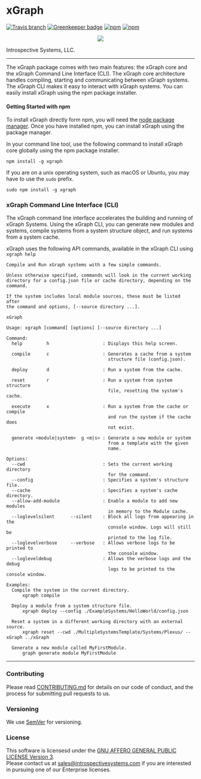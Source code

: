 



# xGraph

[![Travis branch](https://img.shields.io/travis/IntrospectiveSystems/xGraph/release.svg?style=for-the-badge)](https://travis-ci.org/IntrospectiveSystems/xGraph)
[![Greenkeeper badge](https://img.shields.io/badge/Greenkeeper-Enabled-brightgreen.svg?style=for-the-badge)](https://greenkeeper.io/)
[![npm](https://img.shields.io/npm/v/xgraph.svg?style=for-the-badge)](https://www.npmjs.com/package/xgraph)
[![npm](https://img.shields.io/npm/l/xgraph.svg?style=for-the-badge)](https://github.com/IntrospectiveSystems/xGraph/blob/release/LICENSE.txt)

<p align="center">
  <img src="http://www.introspectivesystems.com/wp-content/uploads/2017/12/post-xGraph-medium-570x350.png"/>
</p>

Introspective Systems, LLC.

---

The xGraph package comes with two main features: the xGraph core and the xGraph 
Command Line Interface (CLI). The xGraph core architecture handles compiling, 
starting and communicating between xGraph systems. The xGraph CLI makes it 
easy to interact with xGraph systems. You can easily install xGraph using the 
npm package installer.

#### Getting Started with npm
To install xGraph directly form npm, you will need the [node package manager](https://www.npmjs.com/). 
Once you have installed npm, you can install xGraph using the package manager.

In your command line tool, use the following command to install xGraph core 
globally using the npm package installer.
```
npm install -g xgraph
```

If you are on a unix operating system, such as macOS or Ubuntu, you may have to use 
the `sudo` prefix.
```
sudo npm install -g xgraph
```

### xGraph Command Line Interface (CLI)
The xGraph command line interface accelerates the building and running of xGraph 
Systems. Using the xGraph CLI, you can generate new modules and systems, compile 
systems from a system structure object, and run systems from a system cache. 

xGraph uses the following API commands, available in the xGraph CLI using `xgraph help`
```
Compile and Run xGraph systems with a few simple commands.

Unless otherwise specified, commands will look in the current working
directory for a config.json file or cache directory, depending on the
command.

If the system includes local module sources, these must be listed after
the command and options, [--source directory ...].

xGraph

Usage: xgraph [command] [options] [--source directory ...]

Command:
  help         h                    : Displays this help screen.

  compile      c                    : Generates a cache from a system
                                      structure file (config.json).

  deploy       d                    : Run a system from the cache.

  reset        r                    : Run a system from system structure
                                      file, resetting the system's cache.

  execute      x                    : Run a system from the cache or compile
                                      and run the system if the cache does
                                      not exist.

  generate <module|system>  g <m|s> : Generate a new module or system
                                      from a template with the given
                                      name.

Options:
  --cwd                             : Sets the current working directory
                                      for the command.
  --config                          : Specifies a system's structure file.
  --cache                           : Specifies a system's cache directory.
  --allow-add-module                : Enable a module to add new modules
                                      in memory to the Module cache.
  --loglevelsilent      --silent    : Block all logs from appearing in the
                                      console window. Logs will still be
                                      printed to the log file.
  --loglevelverbose     --verbose   : Allows verbose logs to be printed to
                                      the console window.
  --logleveldebug                   : Allows the verbose logs and the debug
                                      logs to be printed to the console window.

Examples:
  Compile the system in the current directory.
      xgraph compile

  Deploy a module from a system structure file.
      xgraph deploy --config ./ExampleSystems/HelloWorld/config.json

  Reset a system in a different working directory with an external source.
      xgraph reset --cwd ./MultipleSystemsTemplate/Systems/Plexus/ --xGraph ../xGraph

  Generate a new module called MyFirstModule.
      graph generate module MyFirstModule
```


---
### Contributing

Please read [CONTRIBUTING.md](CONTRIBUTING.md) for details on our code of
conduct, and the process for submitting pull requests to us.

### Versioning

We use [SemVer](http://semver.org/) for versioning.


### License
This software is licensesd under the [GNU AFFERO GENERAL PUBLIC LICENSE Version 3](https://www.gnu.org/licenses/agpl-3.0.html).  
Please contact us at sales@introspectivesystems.com if you are interested in pursuing one of our Enterprise licenses.
